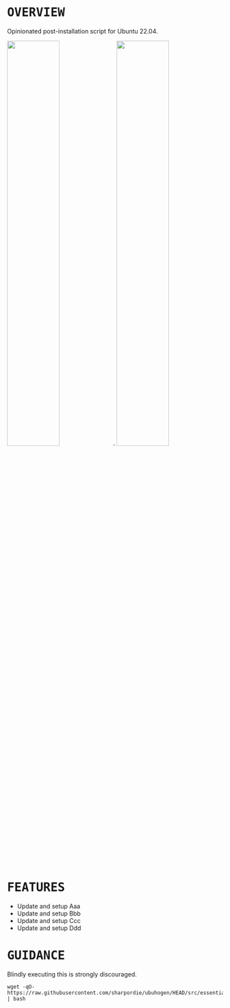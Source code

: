 # <samp>OVERVIEW</samp>

Opinionated post-installation script for Ubuntu 22.04.

<img src="https://fakeimg.pl/852x480/000/fff" width="49.25%"/><img src="https://upload.wikimedia.org/wikipedia/commons/c/ca/1x1.png" width="1.5%"/><img src="https://fakeimg.pl/852x480/000/fff" width="49.25%"/>

# <samp>FEATURES</samp>

- Update and setup Aaa
- Update and setup Bbb
- Update and setup Ccc
- Update and setup Ddd

# <samp>GUIDANCE</samp>

Blindly executing this is strongly discouraged.

```shell
wget -qO- https://raw.githubusercontent.com/sharpordie/ubuhogen/HEAD/src/essentials.sh | bash
```
